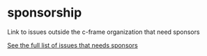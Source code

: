 # sponsorship
Link to issues outside the c-frame organization that need sponsors

[See the full list of issues that needs sponsors](https://github.com/orgs/c-frame/projects/2/views/1)

